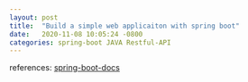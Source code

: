 ```yaml
---
layout: post
title:  "Build a simple web applicaiton with spring boot"
date:   2020-11-08 10:05:24 -0800
categories: spring-boot JAVA Restful-API
---
```




references:
[spring-boot-docs]

[spring-boot-docs]:https://www.tutorialspoint.com/spring_boot/spring_boot_introduction.htm